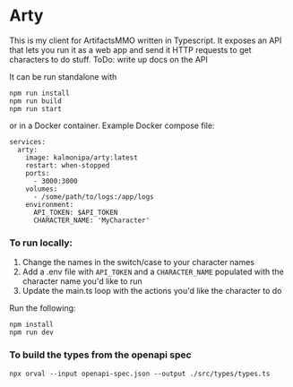 # Arty

This is my client for ArtifactsMMO written in Typescript. It exposes an API that lets you run it as a web app
and send it HTTP requests to get characters to do stuff.
ToDo: write up docs on the API

It can be run standalone with

```
npm run install
npm run build
npm run start
```

or in a Docker container. Example Docker compose file:

```
services:
  arty:
    image: kalmonipa/arty:latest
    restart: when-stopped
    ports:
      - 3000:3000
    volumes:
      - /some/path/to/logs:/app/logs
    environment:
      API_TOKEN: $API_TOKEN
      CHARACTER_NAME: 'MyCharacter'
```

### To run locally:

1. Change the names in the switch/case to your character names
2. Add a .env file with `API_TOKEN` and a `CHARACTER_NAME` populated with the character name you'd like to run
3. Update the main.ts loop with the actions you'd like the character to do

Run the following:

```
npm install
npm run dev
```

### To build the types from the openapi spec

```
npx orval --input openapi-spec.json --output ./src/types/types.ts
```

